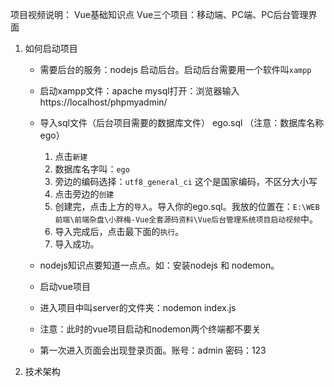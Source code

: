 项目视频说明：
    Vue基础知识点
    Vue三个项目：移动端、PC端、PC后台管理界面

1. 如何启动项目

   - 需要后台的服务：nodejs 启动后台。启动后台需要用一个软件叫`xampp`

   - 启动xampp文件：apache mysql打开：浏览器输入https://localhost/phpmyadmin/

   - 导入sql文件（后台项目需要的数据库文件） ego.sql （注意：数据库名称ego）

     1. 点击`新建`
     2. 数据库名字叫：`ego`
     3. 旁边的编码选择：`utf8_general_ci` 这个是国家编码，不区分大小写
     4. 点击旁边的`创建`
     5. 创建完，点击上方的`导入`。导入你的ego.sql。我放的位置在：`E:\WEB前端\前端杂盘\小胖梅-Vue全套源码资料\Vue后台管理系统项目启动视频`中。
     6. 导入完成后，点击最下面的`执行`。
     7. 导入成功。

   - nodejs知识点要知道一点点。如：安装nodejs 和 nodemon。

   - 启动vue项目

   - 进入项目中叫server的文件夹：nodemon index.js

   - 注意：此时的vue项目启动和nodemon两个终端都不要关

   - 第一次进入页面会出现登录页面。账号：admin 密码：123

     

2. 技术架构